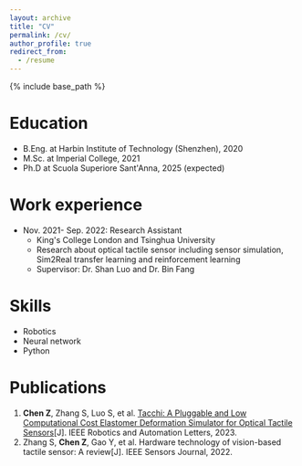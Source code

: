 ```yaml
---
layout: archive
title: "CV"
permalink: /cv/
author_profile: true
redirect_from:
  - /resume
---
```


{% include base_path %}

Education
======
* B.Eng. at Harbin Institute of Technology (Shenzhen), 2020
* M.Sc. at Imperial College, 2021
* Ph.D at Scuola Superiore Sant'Anna, 2025 (expected)

Work experience
======
* Nov. 2021- Sep. 2022: Research Assistant
  * King's College London and Tsinghua University
  * Research about optical tactile sensor including sensor simulation, Sim2Real transfer learning and reinforcement learning
  * Supervisor: Dr. Shan Luo and Dr. Bin Fang
  
Skills
======
* Robotics
* Neural network
* Python

Publications
======
1. **Chen Z**, Zhang S, Luo S, et al. [Tacchi: A Pluggable and Low Computational Cost Elastomer Deformation Simulator for Optical Tactile Sensors](https://ieeexplore.ieee.org/document/10017344)[J]. IEEE Robotics and Automation Letters, 2023.
2. Zhang S, **Chen Z**, Gao Y, et al. Hardware technology of vision-based tactile sensor: A review[J]. IEEE Sensors Journal, 2022.
